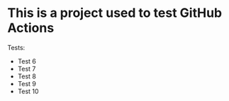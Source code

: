 # This is a project used to test GitHub Actions

Tests:

- Test 6
- Test 7
- Test 8
- Test 9
- Test 10